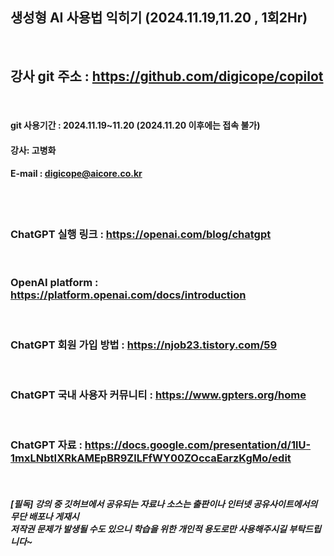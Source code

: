 
##  생성형 AI 사용법 익히기 (2024.11.19,11.20 , 1회2Hr)
<br>

## 강사 git 주소 :    https://github.com/digicope/copilot
<br>

#### git 사용기간 : 2024.11.19~11.20 (2024.11.20  이후에는 접속 불가)


#### 강사: 고병화
#### E-mail : digicope@aicore.co.kr
<br>
<br>

### ChatGPT 실행 링크 :  https://openai.com/blog/chatgpt
<br>

### OpenAI platform  : https://platform.openai.com/docs/introduction
<br>

### ChatGPT 회원 가입 방법 :  https://njob23.tistory.com/59
<br>

### ChatGPT 국내 사용자 커뮤니티 :  https://www.gpters.org/home
<br>

### ChatGPT 자료 :  https://docs.google.com/presentation/d/1lU-1mxLNbtIXRkAMEpBR9ZlLFfWY00ZOccaEarzKgMo/edit
<br>

##### [필독] 강의 중 깃허브에서 공유되는 자료나 소스는 출판이나 인터넷 공유사이트에서의 무단 배포나 게재시 <br> 저작권 문제가 발생될 수도 있으니 학습을 위한 개인적 용도로만 사용해주시길 부탁드립니다~     
